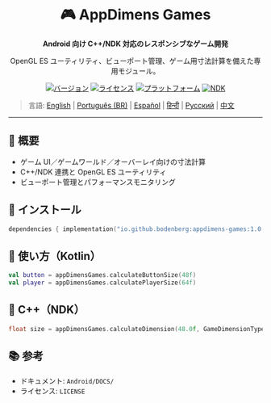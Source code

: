 <div align="center">
    <h1>🎮 AppDimens Games</h1>
    <p><strong>Android 向け C++/NDK 対応のレスポンシブなゲーム開発</strong></p>
    <p>OpenGL ES ユーティリティ、ビューポート管理、ゲーム用寸法計算を備えた専用モジュール。</p>

[![バージョン](https://img.shields.io/badge/version-1.0.5-blue.svg)](https://github.com/bodenberg/appdimens/releases)
[![ライセンス](https://img.shields.io/badge/license-Apache%202.0-green.svg)](../../../LICENSE)
[![プラットフォーム](https://img.shields.io/badge/platform-Android%2023+-orange.svg)](https://developer.android.com/)
[![NDK](https://img.shields.io/badge/NDK-r21+-green.svg)](https://developer.android.com/ndk)
</div>

> 言語: [English](../../../../Android/appdimens_games/README.md) | [Português (BR)](../../pt-BR/Android/appdimens_games/README.md) | [Español](../../es/Android/appdimens_games/README.md) | [हिन्दी](../../hi/Android/appdimens_games/README.md) | [Русский](../../ru/Android/appdimens_games/README.md) | [中文](../../zh/Android/appdimens_games/README.md)

---

## 🎯 概要
- ゲーム UI／ゲームワールド／オーバーレイ向けの寸法計算
- C++/NDK 連携と OpenGL ES ユーティリティ
- ビューポート管理とパフォーマンスモニタリング

## 🚀 インストール
```kotlin
dependencies { implementation("io.github.bodenberg:appdimens-games:1.0.5") }
```

## 🎨 使い方（Kotlin）
```kotlin
val button = appDimensGames.calculateButtonSize(48f)
val player = appDimensGames.calculatePlayerSize(64f)
```

## 🧩 C++（NDK）
```cpp
float size = appDimensGames.calculateDimension(48.0f, GameDimensionType::FIXED);
```

## 📚 参考
- ドキュメント: `Android/DOCS/`
- ライセンス: `LICENSE`
